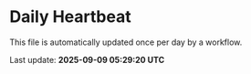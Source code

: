 # Daily Heartbeat
This file is automatically updated once per day by a workflow.

Last update: **2025-09-09 05:29:20 UTC**
